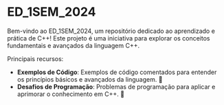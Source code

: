 # ED_1SEM_2024
Bem-vindo ao ED_1SEM_2024, um repositório dedicado ao aprendizado e prática de C++! Este projeto é uma iniciativa para explorar os conceitos fundamentais e avançados da linguagem C++.

Principais recursos:
- **Exemplos de Código**: Exemplos de código comentados para entender os princípios básicos e avançados da linguagem. 📖
- **Desafios de Programação**: Problemas de programação para aplicar e aprimorar o conhecimento em C++. 🚀
